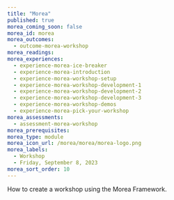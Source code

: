 ```yaml
---
title: "Morea"
published: true
morea_coming_soon: false
morea_id: morea
morea_outcomes:
  - outcome-morea-workshop
morea_readings:
morea_experiences:
  - experience-morea-ice-breaker
  - experience-morea-introduction
  - experience-morea-workshop-setup
  - experience-morea-workshop-development-1
  - experience-morea-workshop-development-2
  - experience-morea-workshop-development-3
  - experience-morea-workshop-demos
  - experience-morea-pick-your-workshop
morea_assessments:
  - assessment-morea-workshop
morea_prerequisites:
morea_type: module
morea_icon_url: /morea/morea/morea-logo.png
morea_labels:
  - Workshop
  - Friday, September 8, 2023
morea_sort_order: 10
---
```


How to create a workshop using the Morea Framework.
